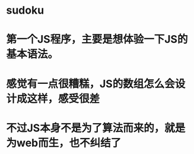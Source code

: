 # sudoku

# 第一个JS程序，主要是想体验一下JS的基本语法。

# 感觉有一点很糟糕，JS的数组怎么会设计成这样，感受很差

# 不过JS本身不是为了算法而来的，就是为web而生，也不纠结了

